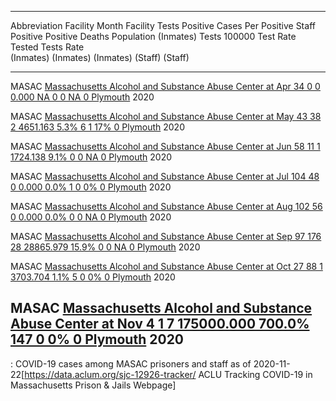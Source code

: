   -----------------------------------------------------------------------------------------------------------------------------------------------------------------------------------------------------------------------------------------------------------------------
  Abbreviation   Facility                                                                                                                                   Month       Facility       Tests    Positive    Cases Per Positive       Staff   Positive Positive     Deaths
                                                                                                                                                                      Population   (Inmates)       Tests       100000 Test Rate     Tested      Tests Rate       
                                                                                                                                                                                               (Inmates)    (Inmates) (Inmates)               (Staff) (Staff)    
  -------------- ------------------------------------------------------------------------------------------------------------------------------------------ ------- ------------ ----------- ----------- ------------ ----------- -------- ---------- ---------- --------
  MASAC          [Massachusetts Alcohol and Substance Abuse Center at                                                                                       Apr               34           0           0        0.000 NA                 0          0 NA                0
                 Plymouth](https://en.wikipedia.org/w/index.php?title=Massachusetts_Alcohol_and_Substance_Abuse_Center_at_Plymouth&action=edit&redlink=1)   2020                                                                                                 

  MASAC          [Massachusetts Alcohol and Substance Abuse Center at                                                                                       May               43          38           2     4651.163 5.3%               6          1 17%               0
                 Plymouth](https://en.wikipedia.org/w/index.php?title=Massachusetts_Alcohol_and_Substance_Abuse_Center_at_Plymouth&action=edit&redlink=1)   2020                                                                                                 

  MASAC          [Massachusetts Alcohol and Substance Abuse Center at                                                                                       Jun               58          11           1     1724.138 9.1%               0          0 NA                0
                 Plymouth](https://en.wikipedia.org/w/index.php?title=Massachusetts_Alcohol_and_Substance_Abuse_Center_at_Plymouth&action=edit&redlink=1)   2020                                                                                                 

  MASAC          [Massachusetts Alcohol and Substance Abuse Center at                                                                                       Jul              104          48           0        0.000 0.0%               1          0 0%                0
                 Plymouth](https://en.wikipedia.org/w/index.php?title=Massachusetts_Alcohol_and_Substance_Abuse_Center_at_Plymouth&action=edit&redlink=1)   2020                                                                                                 

  MASAC          [Massachusetts Alcohol and Substance Abuse Center at                                                                                       Aug              102          56           0        0.000 0.0%               0          0 NA                0
                 Plymouth](https://en.wikipedia.org/w/index.php?title=Massachusetts_Alcohol_and_Substance_Abuse_Center_at_Plymouth&action=edit&redlink=1)   2020                                                                                                 

  MASAC          [Massachusetts Alcohol and Substance Abuse Center at                                                                                       Sep               97         176          28    28865.979 15.9%              0          0 NA                0
                 Plymouth](https://en.wikipedia.org/w/index.php?title=Massachusetts_Alcohol_and_Substance_Abuse_Center_at_Plymouth&action=edit&redlink=1)   2020                                                                                                 

  MASAC          [Massachusetts Alcohol and Substance Abuse Center at                                                                                       Oct               27          88           1     3703.704 1.1%               5          0 0%                0
                 Plymouth](https://en.wikipedia.org/w/index.php?title=Massachusetts_Alcohol_and_Substance_Abuse_Center_at_Plymouth&action=edit&redlink=1)   2020                                                                                                 

  MASAC          [Massachusetts Alcohol and Substance Abuse Center at                                                                                       Nov                4           1           7   175000.000 700.0%           147          0 0%                0
                 Plymouth](https://en.wikipedia.org/w/index.php?title=Massachusetts_Alcohol_and_Substance_Abuse_Center_at_Plymouth&action=edit&redlink=1)   2020                                                                                                 
  -----------------------------------------------------------------------------------------------------------------------------------------------------------------------------------------------------------------------------------------------------------------------

  : COVID-19 cases among MASAC prisoners and staff as of
  2020-11-22<ref>\[<https://data.aclum.org/sjc-12926-tracker/> ACLU
  Tracking COVID-19 in Massachusetts Prison & Jails Webpage\]</ref>
